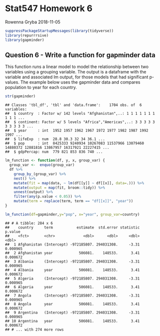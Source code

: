 Stat547 Homework 6
================
Rowenna Gryba
2018-11-05

``` r
suppressPackageStartupMessages(library(tidyverse))
library(repurrrsive)
library(gapminder)
```

Question 6 - Write a function for gapminder data
------------------------------------------------

This function runs a linear model to model the relationship between two variables using a grouping variable. The output is a dataframe with the variable and associated lm output, for those models that had significant p-values. The example below uses the gapminder data and compares population to year for each country.

``` r
str(gapminder)
```

    ## Classes 'tbl_df', 'tbl' and 'data.frame':    1704 obs. of  6 variables:
    ##  $ country  : Factor w/ 142 levels "Afghanistan",..: 1 1 1 1 1 1 1 1 1 1 ...
    ##  $ continent: Factor w/ 5 levels "Africa","Americas",..: 3 3 3 3 3 3 3 3 3 3 ...
    ##  $ year     : int  1952 1957 1962 1967 1972 1977 1982 1987 1992 1997 ...
    ##  $ lifeExp  : num  28.8 30.3 32 34 36.1 ...
    ##  $ pop      : int  8425333 9240934 10267083 11537966 13079460 14880372 12881816 13867957 16317921 22227415 ...
    ##  $ gdpPercap: num  779 821 853 836 740 ...

``` r
lm_function <- function(df, y, x, group_var) {
  group_var <-  enquo(group_var)
  df %>%
    group_by_(group_var) %>%
    nest() %>%
    mutate(fit = map(data, ~ lm(df[[y]] ~ df[[x]], data=.))) %>%
    mutate(output = map(fit, broom::tidy)) %>%
    unnest(output) %>%
    filter(any(p.value < 0.05)) %>%
    mutate(term = replace(term, term == "df[[x]]", "year"))
}

lm_function(df=gapminder,y="pop", x="year", group_var=country)
```

    ## # A tibble: 284 x 6
    ##    country     term           estimate  std.error statistic  p.value
    ##    <fct>       <chr>             <dbl>      <dbl>     <dbl>    <dbl>
    ##  1 Afghanistan (Intercept) -972185807. 294031308.     -3.31 0.000965
    ##  2 Afghanistan year            506081.    148533.      3.41 0.000672
    ##  3 Albania     (Intercept) -972185807. 294031308.     -3.31 0.000965
    ##  4 Albania     year            506081.    148533.      3.41 0.000672
    ##  5 Algeria     (Intercept) -972185807. 294031308.     -3.31 0.000965
    ##  6 Algeria     year            506081.    148533.      3.41 0.000672
    ##  7 Angola      (Intercept) -972185807. 294031308.     -3.31 0.000965
    ##  8 Angola      year            506081.    148533.      3.41 0.000672
    ##  9 Argentina   (Intercept) -972185807. 294031308.     -3.31 0.000965
    ## 10 Argentina   year            506081.    148533.      3.41 0.000672
    ## # ... with 274 more rows
